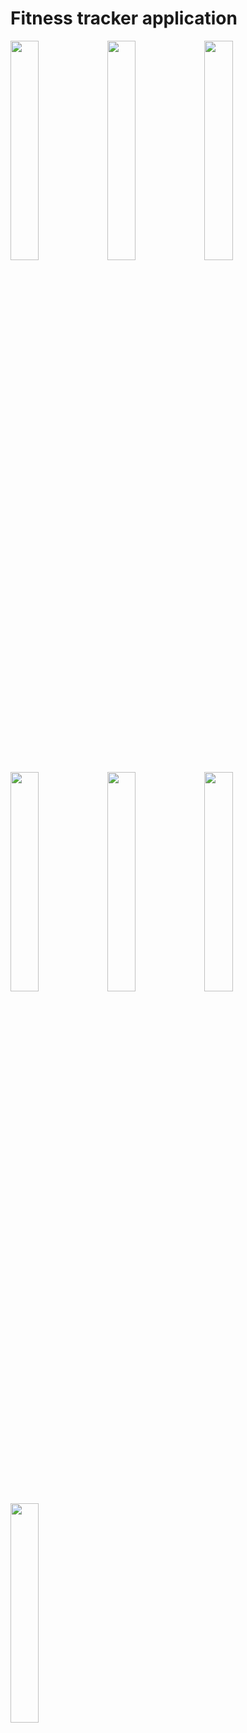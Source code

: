 # Fitness tracker application
<img src="https://github.com/user-attachments/assets/5342b00b-978b-4634-95b5-4181d0be50db" width="30%" />

<img src="https://github.com/user-attachments/assets/7ea5c6e6-0c1d-4f6c-8838-738a6d536732" width="30%" />

<img src="https://github.com/user-attachments/assets/12869c05-b576-471a-b5e1-1fc95cd72d2c" width="30%" />

<img src="https://github.com/user-attachments/assets/a676413e-6c2d-4ee8-a228-1a75bf762092" width="30%" />

<img src="https://github.com/user-attachments/assets/3702c298-ee42-4987-b314-b5f4a4a39005" width="30%" />

<img src="https://github.com/user-attachments/assets/401d70a7-f4a4-4c99-a131-c87f158af357" width="30%" />

<img src="https://github.com/user-attachments/assets/afb89e15-d87a-495d-82af-90da9cd6738a" width="30%" />





